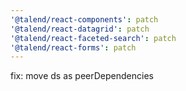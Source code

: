 ```yaml
---
'@talend/react-components': patch
'@talend/react-datagrid': patch
'@talend/react-faceted-search': patch
'@talend/react-forms': patch
---
```


fix: move ds as peerDependencies
